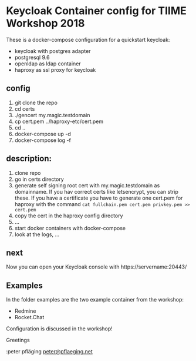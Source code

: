 # Keycloak Container config for TIIME Workshop 2018

These is a docker-compose configuration for a quickstart keycloak:

- keycloak with postgres adapter
- postgresql 9.6
- openldap as ldap container
- haproxy as ssl proxy for keycloak


## config

1. git clone the repo
2. cd certs
3. ./gencert my.magic.testdomain
4. cp cert.pem ../haproxy-etc/cert.pem
5. cd ..
6. docker-compose up -d
7. docker-compose log -f

## description:

1. clone repo
2. go in certs directory
3. generate self signing root cert with my.magic.testdomain as domainname.
    If you hav correct certs like letsencrypt, you can strip these.
    If you have a certificate you have to generate one cert.pem for haproxy with
    the command ```cat fullchain.pem cert.pem privkey.pem >> cert.pem```
4. copy the cert in the haproxy config directory
5. ...
6. start docker containers with docker-compose
7. look at the logs, ...

## next

Now you can open your Keycloak console with https://servername:20443/

## Examples

In the folder examples are the two example container from the workshop:

- Redmine
- Rocket.Chat

Configuration is discussed in the workshop!

Greetings

:peter pfläging <peter@pflaeging.net>
